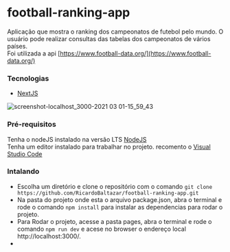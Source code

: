 # football-ranking-app
Aplicação que mostra o ranking dos campeonatos de futebol pelo mundo. O usuário pode realizar consultas das tabelas dos campeonatos de vários países.  
Foi utilizada a api [https://www.football-data.org/](https://www.football-data.org/)  
  
### Tecnologias  
- [NextJS](https://nextjs.org/docs)
  
![screenshot-localhost_3000-2021 03 01-15_59_43](https://user-images.githubusercontent.com/56805229/109545689-ee3c7a00-7aa7-11eb-9c31-99e50aa41e1b.png)  
  
### Pré-requisitos  
  
Tenha o nodeJS instalado na versão LTS [NodeJS](https://nodejs.org/en/download/)  
Tenha um editor instalado para trabalhar no projeto. recomento o [Visual Studio Code](https://code.visualstudio.com/)
  
### Intalando  
- Escolha um diretório e clone o repositório com o comando ```git clone https://github.com/RicardoBaltazar/football-ranking-app.git```  
- Na pasta do projeto onde esta o arquivo package.json, abra o terminal e rode o comando ```npm install``` para instalar as dependencias para rodar o projeto.  
- Para Rodar o projeto, acesse a pasta pages, abra o terminal e rode o comando ```npm run dev``` e acese no browser o endereço local http://localhost:3000/.  
- 
